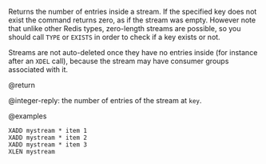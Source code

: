 Returns the number of entries inside a stream. If the specified key does not
exist the command returns zero, as if the stream was empty.
However note that unlike other Redis types, zero-length streams are
possible, so you should call `TYPE` or `EXISTS` in order to check if
a key exists or not.

Streams are not auto-deleted once they have no entries inside (for instance
after an `XDEL` call), because the stream may have consumer groups
associated with it.

@return

@integer-reply: the number of entries of the stream at `key`.

@examples

```cli
XADD mystream * item 1
XADD mystream * item 2
XADD mystream * item 3
XLEN mystream
```
